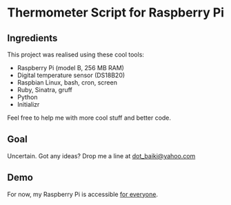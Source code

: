 Thermometer Script for Raspberry Pi
==========

Ingredients
----------------------

This project was realised using these cool tools:

* Raspberry Pi (model B, 256 MB RAM)
* Digital temperature sensor (DS18B20)
* Raspbian Linux, bash, cron, screen
* Ruby, Sinatra, gruff 
* Python
* Initializr

Feel free to help me with more cool stuff and better code.

Goal
----------------------

Uncertain. Got any ideas? Drop me a line at dot_baiki@yahoo.com

Demo
----------------------

For now, my Raspberry Pi is accessible [for everyone](http://chur.tk).
